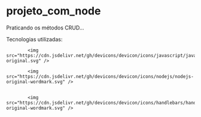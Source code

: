 # projeto_com_node
Praticando os métodos CRUD...


Tecnologias utilizadas:


  
            <img src="https://cdn.jsdelivr.net/gh/devicons/devicon/icons/javascript/javascript-original.svg" />
          
            <img src="https://cdn.jsdelivr.net/gh/devicons/devicon/icons/nodejs/nodejs-original-wordmark.svg" />
            
            
            <img src="https://cdn.jsdelivr.net/gh/devicons/devicon/icons/handlebars/handlebars-original-wordmark.svg" />
          
          

